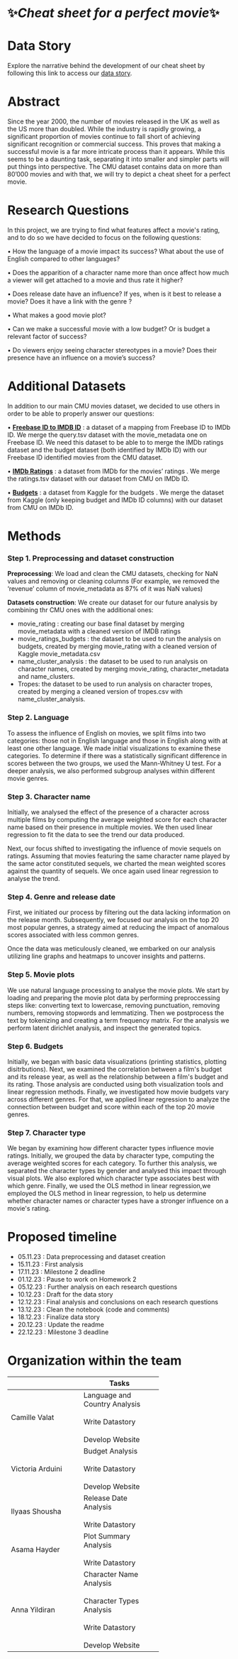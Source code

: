 # ✨*Cheat sheet for a perfect movie*✨


# Data Story 

Explore the narrative behind the development of our cheat sheet by following this link to access our [data story](https://camillevalat.github.io/Abcd5-website/).

# Abstract

Since the year 2000, the number of movies released in the UK as well as the US more than doubled. While the industry is rapidly growing, a significant proportion of movies continue to fall short of achieving significant recognition or commercial success. This proves that making a successful movie is a far more intricate process than it appears. While this seems to be a daunting task, separating it into smaller and simpler parts will put things into perspective. The CMU dataset contains data on more than 80’000 movies and with that, we will try to depict a cheat sheet for a perfect movie.

# Research Questions

In this project, we are trying to find what features affect a movie's rating, and to do so we have decided to focus on the following questions:

•	How the language of a movie impact its success? What about the use of English compared to other languages?

•	Does the apparition of a character name more than once affect how much a viewer will get attached to a movie and thus rate it higher?

•	Does release date have an influence? If yes, when is it best to release a movie? Does it have a link with the genre ?

•	What makes a good movie plot?

•	Can we make a successful movie with a low budget? Or is budget a relevant factor of success?

•	Do viewers enjoy seeing character stereotypes in a movie? Does their presence have an influence on a movie’s success?


# Additional Datasets

In addition to our main CMU movies dataset, we decided to use others in order to be able to properly answer our questions:

•	[**Freebase ID to IMDB ID**](https://query.wikidata.org/#PREFIX%20wd%3A%20%3Chttp%3A%2F%2Fwww.wikidata.org%2Fentity%2F%3E%0APREFIX%20wdt%3A%20%3Chttp%3A%2F%2Fwww.wikidata.org%2Fprop%2Fdirect%2F%3E%0APREFIX%20wikibase%3A%20%3Chttp%3A%2F%2Fwikiba.se%2Fontology%23%3E%0A%0ASELECT%20%3Fitem%20%3FfreebaseID%20%3FimdbID%0AWHERE%20%7B%0A%20%20%3Fitem%20wdt%3AP31%2Fwdt%3AP279%2a%20wd%3AQ11424.%0A%20%20%3Fitem%20wdt%3AP646%20%3FfreebaseID.%0A%20%20%3Fitem%20wdt%3AP345%20%3FimdbID.%0A%20%20%7D) : a dataset of a mapping from Freebase ID to IMDb ID. We merge the query.tsv dataset with the movie_metadata one on Freebase ID. We need this dataset to be able to  to merge the IMDb ratings dataset and the budget dataset (both identified by IMDb ID) with our Freebase ID identified movies from the CMU dataset.

•	[**IMDb Ratings**](https://developer.imdb.com/non-commercial-datasets/) : a dataset from IMDb for the movies’ ratings . We merge the ratings.tsv dataset with our dataset from CMU on IMDb ID.

•	[**Budgets**](https://www.kaggle.com/datasets/rounakbanik/the-movies-dataset?resource=download&select=movies_metadata.csv) : a dataset from Kaggle for the budgets . We merge the dataset from Kaggle (only keeping budget and IMDb ID columns) with our dataset from CMU on IMDb ID.

# Methods

### Step 1. Preprocessing and dataset construction

**Preprocessing**: We load and clean the CMU datasets, checking for NaN values and removing or cleaning columns (For example, we removed the ‘revenue’ column of movie_metadata as 87% of it was NaN values)

**Datasets construction**: We create our dataset for our future analysis by combining thr CMU ones with the additional ones:
-	movie_rating : creating our base final dataset by merging movie_metadata with a cleaned version of IMDB ratings
-	movie_ratings_budgets : the dataset to be used to run the analysis on budgets, created by merging movie_rating with a cleaned version of Kaggle movie_metadata.csv
-	name_cluster_analysis : the dataset to be used to run analysis on character names, created by merging movie_rating, character_metadata and name_clusters.
-	Tropes: the dataset to be used to run analysis on character tropes, created by merging a cleaned version of tropes.csv with name_cluster_analysis.

### Step 2. Language 

To assess the influence of English on movies, we split films into two categories: those not in English language and those in English along with at least one other language. We made initial visualizations to examine these categories. To determine if there was a statistically significant difference in scores between the two groups, we used the Mann-Whitney U test. For a deeper analysis, we also performed subgroup analyses within different movie genres.
	
### Step 3. Character name

Initially, we analysed the effect of the presence of a character across multiple films by computing the average weighted score for each character name based on their presence in multiple movies. We then used linear regression to fit the data to see the trend our data produced.

Next,  our focus shifted to investigating the influence of movie sequels on ratings. Assuming that movies featuring the same character name played by the same actor constituted sequels, we charted the mean weighted scores against the quantity of sequels.  We once again used linear regression to analyse the trend.

### Step 4. Genre and release date

First, we initiated our process by filtering out the data lacking information on the release month. Subsequently, we focused our analysis on the top 20 most popular genres, a strategy aimed at reducing the impact of anomalous scores associated with less common genres.

Once the data was meticulously cleaned, we embarked on our analysis utilizing line graphs and heatmaps to uncover insights and patterns.

### Step 5. Movie plots

We use natural language processing to analyse the movie plots. We start by loading and preparing the movie plot data by performing preproccessing steps like: converting text to lowercase, removing punctuation, removing numbers, removing stopwords and lemmatizing. Then we postprocess the text by tokenizing and creating a term frequency matrix. For the analysis we perform latent dirichlet analysis, and inspect the generated topics.

### Step 6. Budgets

Initially, we began with basic data visualizations (printing statistics, plotting disitrbutions). Next, we examined the correlation between a film's budget and its release year, as well as the relationship between a film's budget and its rating. Those analysis are conducted using both visualization tools and linear regression methods. Finally, we investigated how movie budgets vary across different genres. For that, we applied linear regression to analyze the connection between budget and score within each of the top 20 movie genres.

### Step 7. Character type

We began by examining how different character types influence movie ratings. Initially, we grouped the data by character type, computing the average weighted scores for each category. To further this analysis, we separated the character types by gender and analysed this impact through visual plots.
We also explored which character type associates best with which genre. Finally, we used the OLS method in linear regression,we employed the OLS method in linear regression, to  help us determine whether character names or character types have a stronger influence on a movie's rating.


# Proposed timeline

*   05.11.23 : Data preprocessing and dataset creation
*   15.11.23 : First analysis
*   17.11.23 : Milestone 2 deadline
*   01.12.23 : Pause to work on Homework 2
*   05.12.23 : Further analysis on each research questions
*   10.12.23 : Draft for the data story
*   12.12.23 : Final analysis and conclusions on each research questions
*   13.12.23 : Clean the notebook (code and comments)
*   18.12.23 : Finalize data story
*   20.12.23 : Update the readme
*   22.12.23 : Milestone 3 deadline



# Organization within the team
<table class="tg" style="undefined;table-layout: fixed; width: 342px">
<colgroup>
<col style="width: 164px">
<col style="width: 178px">
</colgroup>
<thead>
  <tr>
    <th class="tg-0lax"></th>
    <th class="tg-0lax">Tasks</th>
  </tr>
</thead>
<tbody>
  <tr>
    <td class="tg-0lax">Camille Valat</td>
    <td class="tg-0lax">Language and Country Analysis<br><br>Write Datastory<br><br>Develop Website</td>
  </tr>
  <tr>
    <td class="tg-0lax">Victoria Arduini</td>
    <td class="tg-0lax">Budget Analysis<br><br>Write Datastory<br><br>Develop Website</td>
  </tr>
  <tr>
    <td class="tg-0lax">Ilyaas Shousha</td>
    <td class="tg-0lax">Release Date Analysis<br><br>Write Datastory</td>
  </tr>
  <tr>
    <td class="tg-0lax">Asama Hayder</td>
    <td class="tg-0lax">Plot Summary Analysis<br><br>Write Datastory</td>
  </tr>
  <tr>
    <td class="tg-0lax">Anna Yildiran</td>
    <td class="tg-0lax">Character Name Analysis<br><br>Character Types Analysis<br><br>Write Datastory<br><br>Develop Website</td>
  </tr>
</tbody>
</table>


